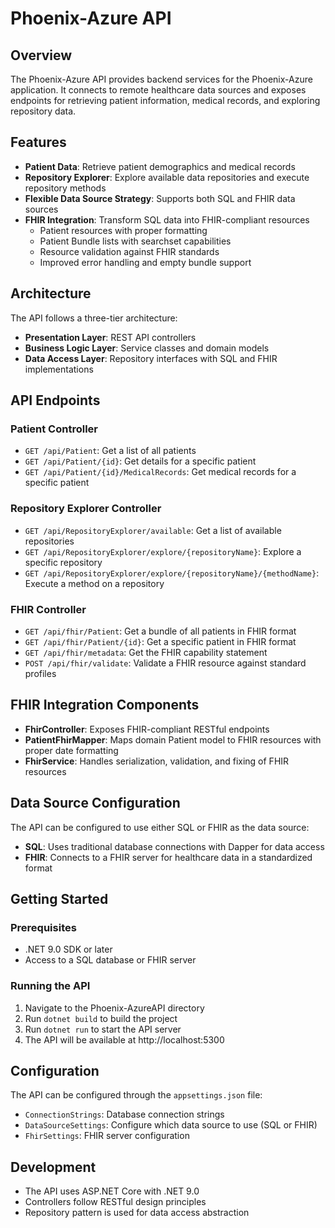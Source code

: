 # Phoenix-Azure API

## Overview
The Phoenix-Azure API provides backend services for the Phoenix-Azure application. It connects to remote healthcare data sources and exposes endpoints for retrieving patient information, medical records, and exploring repository data.

## Features
- **Patient Data**: Retrieve patient demographics and medical records
- **Repository Explorer**: Explore available data repositories and execute repository methods
- **Flexible Data Source Strategy**: Supports both SQL and FHIR data sources
- **FHIR Integration**: Transform SQL data into FHIR-compliant resources
  - Patient resources with proper formatting
  - Patient Bundle lists with searchset capabilities
  - Resource validation against FHIR standards
  - Improved error handling and empty bundle support

## Architecture
The API follows a three-tier architecture:
- **Presentation Layer**: REST API controllers
- **Business Logic Layer**: Service classes and domain models
- **Data Access Layer**: Repository interfaces with SQL and FHIR implementations

## API Endpoints

### Patient Controller
- `GET /api/Patient`: Get a list of all patients
- `GET /api/Patient/{id}`: Get details for a specific patient
- `GET /api/Patient/{id}/MedicalRecords`: Get medical records for a specific patient

### Repository Explorer Controller
- `GET /api/RepositoryExplorer/available`: Get a list of available repositories
- `GET /api/RepositoryExplorer/explore/{repositoryName}`: Explore a specific repository
- `GET /api/RepositoryExplorer/explore/{repositoryName}/{methodName}`: Execute a method on a repository

### FHIR Controller
- `GET /api/fhir/Patient`: Get a bundle of all patients in FHIR format
- `GET /api/fhir/Patient/{id}`: Get a specific patient in FHIR format
- `GET /api/fhir/metadata`: Get the FHIR capability statement
- `POST /api/fhir/validate`: Validate a FHIR resource against standard profiles

## FHIR Integration Components
- **FhirController**: Exposes FHIR-compliant RESTful endpoints
- **PatientFhirMapper**: Maps domain Patient model to FHIR resources with proper date formatting
- **FhirService**: Handles serialization, validation, and fixing of FHIR resources

## Data Source Configuration
The API can be configured to use either SQL or FHIR as the data source:
- **SQL**: Uses traditional database connections with Dapper for data access
- **FHIR**: Connects to a FHIR server for healthcare data in a standardized format

## Getting Started

### Prerequisites
- .NET 9.0 SDK or later
- Access to a SQL database or FHIR server

### Running the API
1. Navigate to the Phoenix-AzureAPI directory
2. Run `dotnet build` to build the project
3. Run `dotnet run` to start the API server
4. The API will be available at http://localhost:5300

## Configuration
The API can be configured through the `appsettings.json` file:
- `ConnectionStrings`: Database connection strings
- `DataSourceSettings`: Configure which data source to use (SQL or FHIR)
- `FhirSettings`: FHIR server configuration

## Development
- The API uses ASP.NET Core with .NET 9.0
- Controllers follow RESTful design principles
- Repository pattern is used for data access abstraction
